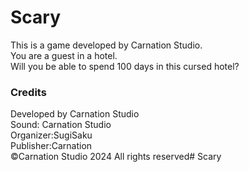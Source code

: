 # Scary
This is a game developed by Carnation Studio.  
You are a guest in a hotel.  
Will you be able to spend 100 days in this cursed hotel?  

### Credits
Developed by Carnation Studio  
Sound: Carnation Studio  
Organizer:SugiSaku  
Publisher:Carnation   
©️Carnation Studio 2024 All rights reserved# Scary  
